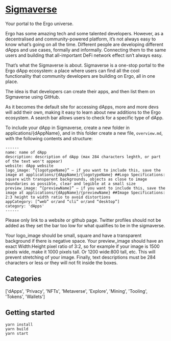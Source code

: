 # [Sigmaverse](https://sigmaverse.io/)

Your portal to the Ergo universe.

Ergo has some amazing tech and some talented developers. However, as a decentralised and community-powered platform, it’s not always easy to know what’s going on all the time. Different people are developing different dApps and use cases, formally and informally. Connecting them to the same users and building that all-important DeFi network effect isn’t always easy.

That’s what the Sigmaverse is about. Sigmaverse is a one-stop portal to the Ergo dApp ecosystem: a place where users can find all the cool functionality that community developers are building on Ergo, all in one place.

The idea is that developers can create their apps, and then list them on Sigmaverse using GitHub.

As it becomes the default site for accessing dApps, more and more devs will add their own, making it easy to learn about new additions to the Ergo ecosystem. A search bar allows users to check for a specific type of dApp.

To include your dApp in Sigmaverse, create a new folder in applications/{dAppName}, and in this folder create a new file, `overview.md`, with the following contents and structure:


```
------
name: name of dApp
description: description of dApp (max 284 characters leghth, or part of the text won't appear)
website: dApp website
logo_image: “{logotypeName}” – if you want to include this, save the image at applications/{dAppName}/{logotypeName} ##Logo Specifications: square with transparent backgrounds, objects as close to image boundaries as possible, clear and legible at a small size
preview_image: “{previewName}” – if you want to include this, save the image at applications/{dAppName}/{previewName} ##Image Specifications: 2:3 height to width ratio to avoid distortions
appCategory: [“web” or/and “cli” or/and “desktop”]
category: 'dApps' 
------
```


Please only link to a website or github page. Twitter profiles should not be added as they set the bar too low for what qualifies to be in the sigmaverse.

Your logo_image should be small, square and have a transparent background if there is negative space. Your preview_image should have an exact Width:Height pixel ratio of 3:2, so for example if your image is 1500 pixels wide, make it 1000 pixels tall. Or 1200 wide:800 tall, etc. This will prevent stretching of your image. Finally, text descriptions must be 284 characters or less or they will not fit inside the boxes.

## Categories

['dApps', 'Privacy', 'NFTs', 'Metaverse', 'Explore', 'Mining', 'Tooling', 'Tokens', 'Wallets']



## Getting started

```
yarn install
yarn build
yarn start
```
